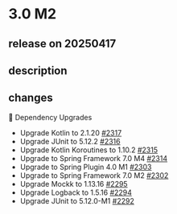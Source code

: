 # 3.0 M2

## release on 20250417
## description
## changes
🔨 Dependency Upgrades

* Upgrade Kotlin to 2.1.20 <a href="https://github.com/spring-projects/spring-hateoas/issues/2317" data-hovercard-type="issue" data-hovercard-url="/spring-projects/spring-hateoas/issues/2317/hovercard">#2317</a>
* Upgrade JUnit to 5.12.2 <a href="https://github.com/spring-projects/spring-hateoas/issues/2316" data-hovercard-type="issue" data-hovercard-url="/spring-projects/spring-hateoas/issues/2316/hovercard">#2316</a>
* Upgrade Kotlin Koroutines to 1.10.2 <a href="https://github.com/spring-projects/spring-hateoas/issues/2315" data-hovercard-type="issue" data-hovercard-url="/spring-projects/spring-hateoas/issues/2315/hovercard">#2315</a>
* Upgrade to Spring Framework 7.0 M4 <a href="https://github.com/spring-projects/spring-hateoas/issues/2314" data-hovercard-type="issue" data-hovercard-url="/spring-projects/spring-hateoas/issues/2314/hovercard">#2314</a>
* Upgrade to Spring Plugin 4.0 M1 <a href="https://github.com/spring-projects/spring-hateoas/issues/2303" data-hovercard-type="issue" data-hovercard-url="/spring-projects/spring-hateoas/issues/2303/hovercard">#2303</a>
* Upgrade to Spring Framework 7.0 M2 <a href="https://github.com/spring-projects/spring-hateoas/issues/2302" data-hovercard-type="issue" data-hovercard-url="/spring-projects/spring-hateoas/issues/2302/hovercard">#2302</a>
* Upgrade Mockk to 1.13.16 <a href="https://github.com/spring-projects/spring-hateoas/issues/2295" data-hovercard-type="issue" data-hovercard-url="/spring-projects/spring-hateoas/issues/2295/hovercard">#2295</a>
* Upgrade Logback to 1.5.16 <a href="https://github.com/spring-projects/spring-hateoas/issues/2294" data-hovercard-type="issue" data-hovercard-url="/spring-projects/spring-hateoas/issues/2294/hovercard">#2294</a>
* Upgrade JUnit to 5.12.0-M1 <a href="https://github.com/spring-projects/spring-hateoas/issues/2292" data-hovercard-type="issue" data-hovercard-url="/spring-projects/spring-hateoas/issues/2292/hovercard">#2292</a>


